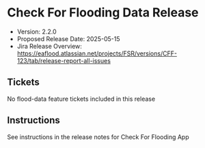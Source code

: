 # Check For Flooding Data Release

* Version: 2.2.0
* Proposed Release Date: 2025-05-15
* Jira Release Overview: https://eaflood.atlassian.net/projects/FSR/versions/CFF-123/tab/release-report-all-issues

## Tickets


  No flood-data feature tickets included in this release


## Instructions

See instructions in the release notes for Check For Flooding App
